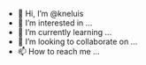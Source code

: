 - 👋 Hi, I’m @kneluis
- 👀 I’m interested in ...
- 🌱 I’m currently learning ...
- 💞️ I’m looking to collaborate on ...
- 📫 How to reach me ...

<!---
kneluis/kneluis is a ✨ special ✨ repository because its `README.md` (this file) appears on your GitHub profile.
You can click the Preview link to take a look at your changes.
--->
